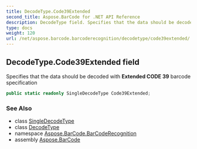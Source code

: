 ```yaml
---
title: DecodeType.Code39Extended
second_title: Aspose.BarCode for .NET API Reference
description: DecodeType field. Specifies that the data should be decoded with Extended CODE 39 barcode specification
type: docs
weight: 120
url: /net/aspose.barcode.barcoderecognition/decodetype/code39extended/
---
```

## DecodeType.Code39Extended field

Specifies that the data should be decoded with **Extended CODE 39** barcode specification

```csharp
public static readonly SingleDecodeType Code39Extended;
```

### See Also

* class [SingleDecodeType](../../singledecodetype/)
* class [DecodeType](../)
* namespace [Aspose.BarCode.BarCodeRecognition](../../../aspose.barcode.barcoderecognition/)
* assembly [Aspose.BarCode](../../../)



